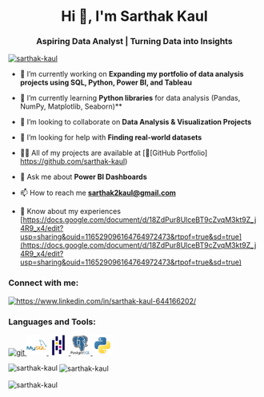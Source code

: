 <h1 align="center">Hi 👋, I'm Sarthak Kaul</h1>
<h3 align="center">Aspiring Data Analyst | Turning Data into Insights</h3>

<p align="left"> <a href="https://github.com/ryo-ma/github-profile-trophy"><img src="https://github-profile-trophy.vercel.app/?username=sarthak-kaul" alt="sarthak-kaul" /></a> </p>

- 🔭 I’m currently working on **Expanding my portfolio of data analysis projects using SQL, Python, Power BI, and Tableau**

- 🌱 I’m currently learning **Python libraries** for data analysis (Pandas, NumPy, Matplotlib, Seaborn)**

- 👯 I’m looking to collaborate on **Data Analysis & Visualization Projects**

- 🤝 I’m looking for help with **Finding real-world datasets**

- 👨‍💻 All of my projects are available at [🔗[GitHub Portfolio] https://github.com/sarthak-kaul)

- 💬 Ask me about **Power BI Dashboards**

- 📫 How to reach me **sarthak2kaul@gmail.com**

- 📄 Know about my experiences [https://docs.google.com/document/d/18ZdPur8UlceBT9cZvqM3kt9Z_j4R9_x4/edit?usp=sharing&ouid=116529096164764972473&rtpof=true&sd=true](https://docs.google.com/document/d/18ZdPur8UlceBT9cZvqM3kt9Z_j4R9_x4/edit?usp=sharing&ouid=116529096164764972473&rtpof=true&sd=true)

<h3 align="left">Connect with me:</h3>
<p align="left">
<a href="https://linkedin.com/in/https://www.linkedin.com/in/sarthak-kaul-644166202/" target="blank"><img align="center" src="https://raw.githubusercontent.com/rahuldkjain/github-profile-readme-generator/master/src/images/icons/Social/linked-in-alt.svg" alt="https://www.linkedin.com/in/sarthak-kaul-644166202/" height="30" width="40" /></a>
</p>

<h3 align="left">Languages and Tools:</h3>
<p align="left"> <a href="https://git-scm.com/" target="_blank" rel="noreferrer"> <img src="https://www.vectorlogo.zone/logos/git-scm/git-scm-icon.svg" alt="git" width="40" height="40"/> </a> <a href="https://www.mysql.com/" target="_blank" rel="noreferrer"> <img src="https://raw.githubusercontent.com/devicons/devicon/master/icons/mysql/mysql-original-wordmark.svg" alt="mysql" width="40" height="40"/> </a> <a href="https://pandas.pydata.org/" target="_blank" rel="noreferrer"> <img src="https://raw.githubusercontent.com/devicons/devicon/2ae2a900d2f041da66e950e4d48052658d850630/icons/pandas/pandas-original.svg" alt="pandas" width="40" height="40"/> </a> <a href="https://www.postgresql.org" target="_blank" rel="noreferrer"> <img src="https://raw.githubusercontent.com/devicons/devicon/master/icons/postgresql/postgresql-original-wordmark.svg" alt="postgresql" width="40" height="40"/> </a> <a href="https://www.python.org" target="_blank" rel="noreferrer"> <img src="https://raw.githubusercontent.com/devicons/devicon/master/icons/python/python-original.svg" alt="python" width="40" height="40"/> </a> </p>

<p><img align="left" src="https://github-readme-stats.vercel.app/api/top-langs?username=sarthak-kaul&show_icons=true&locale=en&layout=compact" alt="sarthak-kaul" /></p>

<p>&nbsp;<img align="center" src="https://github-readme-stats.vercel.app/api?username=sarthak-kaul&show_icons=true&locale=en" alt="sarthak-kaul" /></p>

<p><img align="center" src="https://github-readme-streak-stats.herokuapp.com/?user=sarthak-kaul&" alt="sarthak-kaul" /></p>
